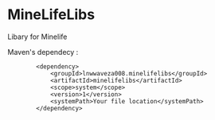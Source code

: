 # MineLifeLibs
Libary for Minelife

Maven's dependecy :
```
        <dependency>
            <groupId>lnwwaveza008.minelifelibs</groupId>
            <artifactId>minelifelibs</artifactId>
            <scope>system</scope>
            <version>1</version>
            <systemPath>Your file location</systemPath>
        </dependency>
```
